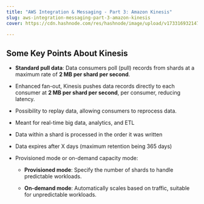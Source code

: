 ```yaml
---
title: "AWS Integration & Messaging - Part 3: Amazon Kinesis"
slug: aws-integration-messaging-part-3-amazon-kinesis
cover: https://cdn.hashnode.com/res/hashnode/image/upload/v1733169321471/f59148a4-23f6-48e7-b5d1-476a9d782cc4.jpeg

---
```


## **Some Key Points About Kinesis**

* **Standard pull data**: Data consumers poll (pull) records from shards at a maximum rate of **2 MB per shard per second**.
    
* Enhanced fan-out, Kinesis pushes data records directly to each consumer at **2 MB per shard per second**, per consumer, reducing latency.
    
* Possibility to replay data, allowing consumers to reprocess data.
    
* Meant for real-time big data, analytics, and ETL
    
* Data within a shard is processed in the order it was written
    
* Data expires after X days (maximum retention being 365 days)
    
* Provisioned mode or on-demand capacity mode:
    
    * **Provisioned mode**: Specify the number of shards to handle predictable workloads.
        
    * **On-demand mode**: Automatically scales based on traffic, suitable for unpredictable workloads.